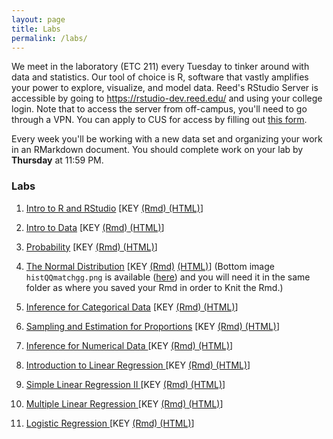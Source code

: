 ```yaml
---
layout: page
title: Labs
permalink: /labs/
---
```


We meet in the laboratory (ETC 211) every Tuesday to tinker around with data and
statistics. Our tool of choice is R, software that vastly amplifies 
your power to explore, visualize, and model data. Reed's RStudio Server is 
accessible by going to <https://rstudio-dev.reed.edu/> 
and using your college login. Note that to access the server from off-campus,
you'll need to go through a VPN. You can apply to CUS for access by filling out
[this form](https://docs.google.com/a/reed.edu/forms/d/1oMG4c732c2CAPXr9oGni45lz3-UyDKIfKPMaXKXH6pU/viewform).

Every week you'll be working with a new data set and organizing your work in an
RMarkdown document. You should complete work on your lab by **Thursday** at 11:59 PM.

### Labs

1. <a href = "{{ site.baseurl }}/assets/week-01/intro_to_r.html" target = "_blank">Intro to R and RStudio</a>   [KEY <a href = "{{ site.baseurl }}/assets/lab-keys/lab1-key.Rmd" target = "_blank"> (Rmd)</a><a href = "{{ site.baseurl }}/assets/lab-keys/lab1-key.html" target = "_blank"> (HTML)</a>] 

2. <a href = "{{ site.baseurl }}/assets/week-02/intro_to_data.html" target = "_blank">Intro to Data</a> [KEY <a href = "{{ site.baseurl }}/assets/lab-keys/lab2-key.Rmd" target = "_blank"> (Rmd)</a><a href = "{{ site.baseurl }}/assets/lab-keys/lab2-key.html" target = "_blank"> (HTML)</a>] 

3. <a href = "{{ site.baseurl }}/assets/week-03/probability.html" target = "_blank">Probability</a> [KEY <a href = "{{ site.baseurl }}/assets/lab-keys/lab3-key.Rmd" target = "_blank"> (Rmd)</a><a href = "{{ site.baseurl }}/assets/lab-keys/lab3-key.html" target = "_blank"> (HTML)</a>] 

4. <a href = "{{ site.baseurl }}/assets/week-06/normal_distribution.html" target = "_blank">The Normal Distribution</a> [KEY <a href = "{{ site.baseurl }}/assets/lab-keys/lab4-key.Rmd" target = "_blank"> (Rmd)</a> <a href = "{{ site.baseurl }}/assets/lab-keys/lab4-key.html" target = "_blank"> (HTML)</a>]  (Bottom image `histQQmatchgg.png` is available (<a href = "{{ site.baseurl }}/assets/lab-keys/histQQmatchgg.png" target = "_blank">here</a>) and you will need it in the same folder as where you saved your Rmd in order to Knit the Rmd.)

5. <a href = "{{ site.baseurl }}/assets/week-07/inf_for_categorical_data.html" target = "_blank">Inference for Categorical Data</a> [KEY <a href = "{{ site.baseurl }}/assets/lab-keys/lab5-key.Rmd" target = "_blank"> (Rmd)</a><a href = "{{ site.baseurl }}/assets/lab-keys/lab5-key.html" target = "_blank"> (HTML)</a>] 

6. <a href = "{{ site.baseurl }}/assets/week-08/roadless_usa.html" target = "_blank">Sampling and Estimation for Proportions</a> [KEY <a href = "{{ site.baseurl }}/assets/lab-keys/lab6-key.Rmd" target = "_blank"> (Rmd)</a><a href = "{{ site.baseurl }}/assets/lab-keys/lab6-key.html" target = "_blank"> (HTML)</a>] 

7. <a href = "{{ site.baseurl }}/assets/week-09/inf_for_numerical_data.html" target = "_blank">Inference for Numerical Data </a> [KEY <a href = "{{ site.baseurl }}/assets/lab-keys/lab7-key.Rmd" target = "_blank"> (Rmd)</a><a href = "{{ site.baseurl }}/assets/lab-keys/lab7-key.html" target = "_blank"> (HTML)</a>] 

8. <a href = "{{ site.baseurl }}/assets/week-10/simple_regression.html" target = "_blank">Introduction to Linear Regression </a> [KEY <a href = "{{ site.baseurl }}/assets/lab-keys/lab8-key.Rmd" target = "_blank"> (Rmd)</a><a href = "{{ site.baseurl }}/assets/lab-keys/lab8-key.html" target = "_blank"> (HTML)</a>]  

9. <a href = "{{ site.baseurl }}/assets/week-11/simple_linear_regression_ii.html" target = "_blank">Simple Linear Regression II </a> [KEY <a href = "{{ site.baseurl }}/assets/lab-keys/lab9-key.Rmd" target = "_blank"> (Rmd)</a><a href = "{{ site.baseurl }}/assets/lab-keys/lab9-key.html" target = "_blank"> (HTML)</a>] 

10. <a href = "{{ site.baseurl }}/assets/week-12/multiple_regression.html" target = "_blank">Multiple Linear Regression </a> [KEY <a href = "{{ site.baseurl }}/assets/lab-keys/lab10-key.Rmd" target = "_blank"> (Rmd)</a><a href = "{{ site.baseurl }}/assets/lab-keys/lab10-key.html" target = "_blank"> (HTML)</a>]

11. <a href = "{{ site.baseurl }}/assets/week-13/logistic_regression.html" target = "_blank">Logistic Regression </a>  [KEY <a href = "{{ site.baseurl }}/assets/lab-keys/lab11-key.Rmd" target = "_blank"> (Rmd)</a><a href = "{{ site.baseurl }}/assets/lab-keys/lab11-key.html" target = "_blank"> (HTML)</a>]